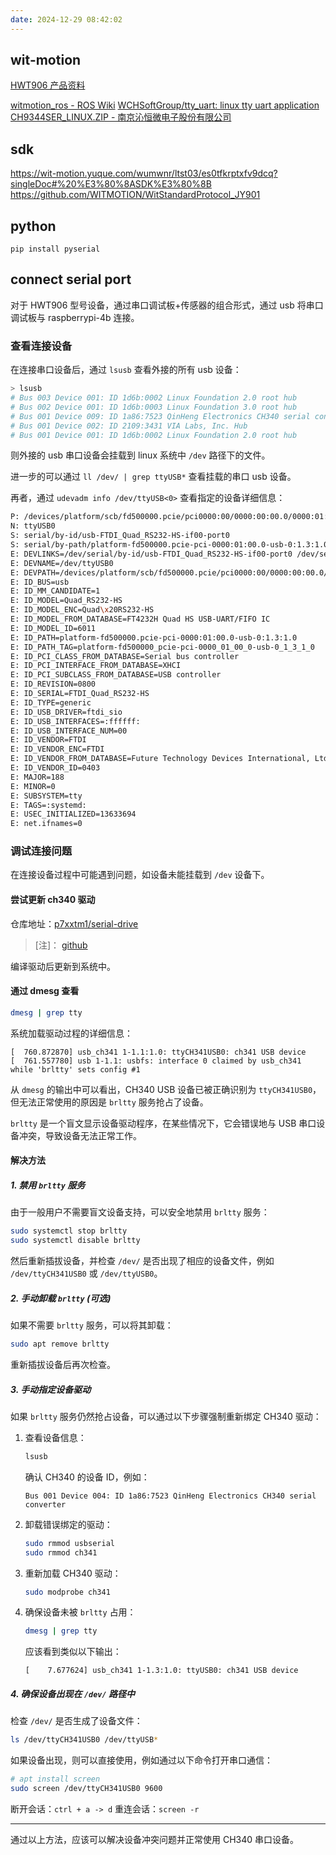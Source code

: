 ```yaml
---
date: 2024-12-29 08:42:02
---
```


## wit-motion

[HWT906 产品资料](https://wit-motion.yuque.com/wumwnr/docs/cezr1a)

[witmotion_ros - ROS Wiki](https://wiki.ros.org/witmotion_ros)
[WCHSoftGroup/tty_uart: linux tty uart application](https://github.com/WCHSoftGroup/tty_uart)
[CH9344SER_LINUX.ZIP - 南京沁恒微电子股份有限公司](https://www.wch.cn/downloads/CH9344SER_LINUX_ZIP.html)

## sdk

https://wit-motion.yuque.com/wumwnr/ltst03/es0tfkrptxfv9dcq?singleDoc#%20%E3%80%8ASDK%E3%80%8B
https://github.com/WITMOTION/WitStandardProtocol_JY901

## python

```
pip install pyserial
```

## connect serial port

对于 HWT906 型号设备，通过串口调试板+传感器的组合形式，通过 usb 将串口调试板与 raspberrypi-4b 连接。

### 查看连接设备

在连接串口设备后，通过 `lsusb` 查看外接的所有 usb 设备：

```bash
> lsusb
# Bus 003 Device 001: ID 1d6b:0002 Linux Foundation 2.0 root hub
# Bus 002 Device 001: ID 1d6b:0003 Linux Foundation 3.0 root hub
# Bus 001 Device 009: ID 1a86:7523 QinHeng Electronics CH340 serial converter
# Bus 001 Device 002: ID 2109:3431 VIA Labs, Inc. Hub
# Bus 001 Device 001: ID 1d6b:0002 Linux Foundation 2.0 root hub
```

则外接的 usb 串口设备会挂载到 linux 系统中 `/dev` 路径下的文件。

进一步的可以通过 `ll /dev/ | grep ttyUSB*` 查看挂载的串口 usb 设备。

再者，通过 `udevadm info /dev/ttyUSB<0>` 查看指定的设备详细信息：

```bash
P: /devices/platform/scb/fd500000.pcie/pci0000:00/0000:00:00.0/0000:01:00.0/usb1/1-1/1-1.3/1-1.3:1.0/ttyUSB0/tty/ttyUSB0
N: ttyUSB0
S: serial/by-id/usb-FTDI_Quad_RS232-HS-if00-port0
S: serial/by-path/platform-fd500000.pcie-pci-0000:01:00.0-usb-0:1.3:1.0-port0
E: DEVLINKS=/dev/serial/by-id/usb-FTDI_Quad_RS232-HS-if00-port0 /dev/serial/by-path/platform-fd500000.pcie-pci-0000:01:00.0-usb-0:1.3:1.0-port0
E: DEVNAME=/dev/ttyUSB0
E: DEVPATH=/devices/platform/scb/fd500000.pcie/pci0000:00/0000:00:00.0/0000:01:00.0/usb1/1-1/1-1.3/1-1.3:1.0/ttyUSB0/tty/ttyUSB0
E: ID_BUS=usb
E: ID_MM_CANDIDATE=1
E: ID_MODEL=Quad_RS232-HS
E: ID_MODEL_ENC=Quad\x20RS232-HS
E: ID_MODEL_FROM_DATABASE=FT4232H Quad HS USB-UART/FIFO IC
E: ID_MODEL_ID=6011
E: ID_PATH=platform-fd500000.pcie-pci-0000:01:00.0-usb-0:1.3:1.0
E: ID_PATH_TAG=platform-fd500000_pcie-pci-0000_01_00_0-usb-0_1_3_1_0
E: ID_PCI_CLASS_FROM_DATABASE=Serial bus controller
E: ID_PCI_INTERFACE_FROM_DATABASE=XHCI
E: ID_PCI_SUBCLASS_FROM_DATABASE=USB controller
E: ID_REVISION=0800
E: ID_SERIAL=FTDI_Quad_RS232-HS
E: ID_TYPE=generic
E: ID_USB_DRIVER=ftdi_sio
E: ID_USB_INTERFACES=:ffffff:
E: ID_USB_INTERFACE_NUM=00
E: ID_VENDOR=FTDI
E: ID_VENDOR_ENC=FTDI
E: ID_VENDOR_FROM_DATABASE=Future Technology Devices International, Ltd
E: ID_VENDOR_ID=0403
E: MAJOR=188
E: MINOR=0
E: SUBSYSTEM=tty
E: TAGS=:systemd:
E: USEC_INITIALIZED=13633694
E: net.ifnames=0
```

### 调试连接问题

在连接设备过程中可能遇到问题，如设备未能挂载到 `/dev` 设备下。

#### 尝试更新 ch340 驱动

仓库地址：[p7xxtm1/serial-drive](ssh://p7xxtm1/~/Repositories/Posgraduate/BAA_Project/drive/serial.git)

> [注]：
> [github](https://github.com/WCHSoftGroup/ch9344ser_linux.git)

编译驱动后更新到系统中。

#### 通过 dmesg 查看

```bash
dmesg | grep tty
```

系统加载驱动过程的详细信息：

```log
[  760.872870] usb_ch341 1-1.1:1.0: ttyCH341USB0: ch341 USB device
[  761.557780] usb 1-1.1: usbfs: interface 0 claimed by usb_ch341 while 'brltty' sets config #1
```

从 `dmesg` 的输出中可以看出，CH340 USB 设备已被正确识别为 `ttyCH341USB0`，但无法正常使用的原因是 `brltty` 服务抢占了设备。

`brltty` 是一个盲文显示设备驱动程序，在某些情况下，它会错误地与 USB 串口设备冲突，导致设备无法正常工作。

#### 解决方法

##### 1. 禁用 `brltty` 服务

由于一般用户不需要盲文设备支持，可以安全地禁用 `brltty` 服务：

```bash
sudo systemctl stop brltty
sudo systemctl disable brltty
```

然后重新插拔设备，并检查 `/dev/` 是否出现了相应的设备文件，例如 `/dev/ttyCH341USB0` 或 `/dev/ttyUSB0`。

##### 2. 手动卸载 `brltty` (可选)

如果不需要 `brltty` 服务，可以将其卸载：

```bash
sudo apt remove brltty
```

重新插拔设备后再次检查。

##### 3. 手动指定设备驱动

如果 `brltty` 服务仍然抢占设备，可以通过以下步骤强制重新绑定 CH340 驱动：

1. 查看设备信息：

   ```bash
   lsusb
   ```

   确认 CH340 的设备 ID，例如：

   ```
   Bus 001 Device 004: ID 1a86:7523 QinHeng Electronics CH340 serial converter
   ```

2. 卸载错误绑定的驱动：

   ```bash
   sudo rmmod usbserial
   sudo rmmod ch341
   ```

3. 重新加载 CH340 驱动：

   ```bash
   sudo modprobe ch341
   ```

4. 确保设备未被 `brltty` 占用：

   ```bash
   dmesg | grep tty
   ```

   应该看到类似以下输出：

   ```
   [    7.677624] usb_ch341 1-1.3:1.0: ttyUSB0: ch341 USB device
   ```

##### 4. 确保设备出现在 `/dev/` 路径中

检查 `/dev/` 是否生成了设备文件：

```bash
ls /dev/ttyCH341USB0 /dev/ttyUSB*
```

如果设备出现，则可以直接使用，例如通过以下命令打开串口通信：

```bash
# apt install screen
sudo screen /dev/ttyCH341USB0 9600
```

断开会话：`ctrl + a -> d`
重连会话：`screen -r`

---

通过以上方法，应该可以解决设备冲突问题并正常使用 CH340 串口设备。
